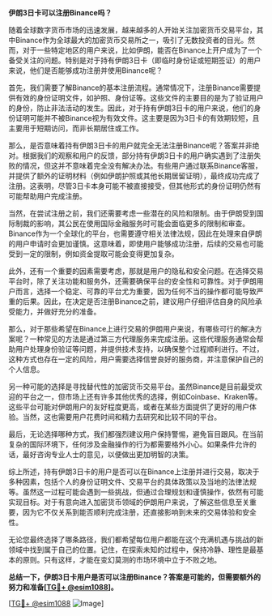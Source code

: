 **伊朗3日卡可以注册Binance吗？**

随着全球数字货币市场的迅速发展，越来越多的人开始关注加密货币交易平台，其中Binance作为全球最大的加密货币交易所之一，吸引了无数投资者的目光。然而，对于一些特定地区的用户来说，比如伊朗，能否在Binance上开户成为了一个备受关注的问题。特别是对于持有伊朗3日卡（即临时身份证或短期签证）的用户来说，他们是否能够成功注册并使用Binance呢？

首先，我们需要了解Binance的基本注册流程。通常情况下，注册Binance需要提供有效的身份证明文件，如护照、身份证等。这些文件的主要目的是为了验证用户的身份，防止非法活动的发生。因此，对于持有伊朗3日卡的用户来说，他们的身份证明可能并不被Binance视为有效文件。这主要是因为3日卡的有效期较短，且主要用于短期访问，而非长期居住或工作。

那么，是否意味着持有伊朗3日卡的用户就完全无法注册Binance呢？答案并非绝对。根据我们的观察和用户的反馈，部分持有伊朗3日卡的用户确实遇到了注册失败的情况，但这并不意味着完全没有解决办法。有些用户通过联系Binance客服，并提供了额外的证明材料（例如伊朗护照或其他长期居留证明），最终成功完成了注册。这表明，尽管3日卡本身可能不被直接接受，但其他形式的身份证明仍然有可能帮助用户完成注册。

当然，在尝试注册之前，我们还需要考虑一些潜在的风险和限制。由于伊朗受到国际制裁的影响，其公民在使用国际金融服务时可能会面临更多的限制和审查。Binance作为一个全球化的平台，也需要遵守相关法律法规，因此在处理来自伊朗的用户申请时会更加谨慎。这意味着，即使用户能够成功注册，后续的交易也可能受到一定的限制，例如资金提取可能会变得更加复杂。

此外，还有一个重要的因素需要考虑，那就是用户的隐私和安全问题。在选择交易平台时，除了关注功能和服务外，还需要确保平台的安全性和可靠性。对于伊朗用户而言，选择一个稳定、可靠的平台尤为重要，因为任何不当的操作都可能导致严重的后果。因此，在决定是否注册Binance之前，建议用户仔细评估自身的风险承受能力，并做好充分的准备。

那么，对于那些希望在Binance上进行交易的伊朗用户来说，有哪些可行的解决方案呢？一种常见的方法是通过第三方代理服务来完成注册。这些代理服务通常会帮助用户处理身份验证等问题，并提供技术支持，以确保整个过程顺利进行。不过，这种方式也存在一定的风险，用户需要选择信誉良好的服务商，并注意保护自己的个人信息。

另一种可能的选择是寻找替代性的加密货币交易平台。虽然Binance是目前最受欢迎的平台之一，但市场上还有许多其他优秀的选择，例如Coinbase、Kraken等。这些平台可能对伊朗用户的友好程度更高，或者在某些方面提供了更好的用户体验。当然，这也需要用户花费时间和精力去研究和比较不同的平台。

最后，无论选择哪种方式，我们都强烈建议用户保持警惕，避免盲目跟风。在当前复杂的国际环境下，任何涉及金融操作的行为都需要格外小心。如果条件允许的话，最好咨询专业人士的意见，以便做出更加明智的决策。

综上所述，持有伊朗3日卡的用户是否可以在Binance上注册并进行交易，取决于多种因素，包括个人的身份证明文件、交易平台的具体政策以及当地的法律法规等。虽然这一过程可能会遇到一些挑战，但通过合理规划和谨慎操作，依然有可能实现目标。对于有意向进入加密货币领域的伊朗用户来说，了解这些信息至关重要，因为它不仅关系到能否顺利完成注册，还直接影响到未来的交易体验和安全性。

无论您最终选择了哪条路径，我们都希望每位用户都能在这个充满机遇与挑战的新领域中找到属于自己的位置。记住，在探索未知的过程中，保持冷静、理性是最基本的原则。只有这样，才能在变幻莫测的市场环境中立于不败之地。

**总结一下，伊朗3日卡用户是否可以注册Binance？答案是可能的，但需要额外的努力和准备[[TG💪+ @esim1088](https://t.me/s/esim1088)]。**

[[TG💪+ @esim1088](https://t.me/s/esim1088) ![Image](https://i.postimg.cc/4NQfJmqS/Snipaste-2025-05-13-00-14-12.png)]